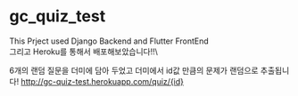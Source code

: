 # gc_quiz_test

This Prject used Django Backend and Flutter FrontEnd\
그리고 Heroku를 통해서 배포해보았습니다!!\

6개의 랜덤 질문을 더미에 담아 두었고 더미에서 id값 만큼의 문제가 랜덤으로 추출됩니다!
http://gc-quiz-test.herokuapp.com/quiz/{id}
